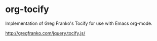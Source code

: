 org-tocify
==========

Implementation of Greg Franko's Tocify for use with Emacs org-mode.

http://gregfranko.com/jquery.tocify.js/

